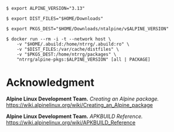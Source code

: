 ```shell-session
$ export ALPINE_VERSION="3.13"

$ export DIST_FILES="$HOME/Downloads"

$ export PKGS_DEST="$HOME/Downloads/ntalpine/v$ALPINE_VERSION"

$ docker run --rm -i -t --network host \
    -v "$HOME/.abuild:/home/ntrrg/.abuild:ro" \
    -v "$DIST_FILES:/var/cache/distfiles" \
    -v "$PKGS_DEST:/home/ntrrg/packages" \
    "ntrrg/alpine-pkgs:$ALPINE_VERSION" [all | PACKAGE]
```

# Acknowledgment

**Alpine Linux Development Team.** *Creating an Alpine package.* <https://wiki.alpinelinux.org/wiki/Creating_an_Alpine_package>

**Alpine Linux Development Team.** *APKBUILD Reference.* <https://wiki.alpinelinux.org/wiki/APKBUILD_Reference>
